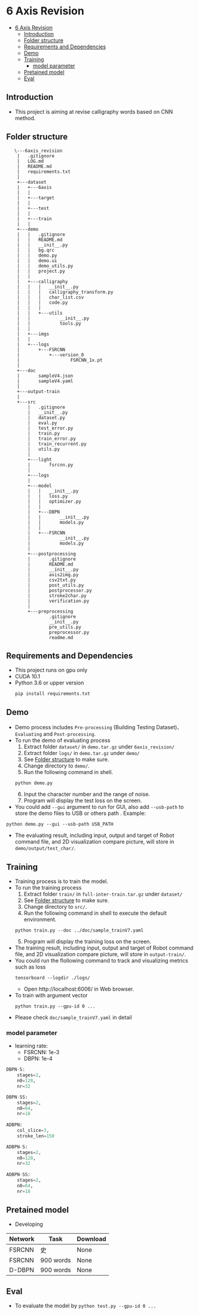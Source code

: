 # 6 Axis Revision 

- [6 Axis Revision](#6-axis-revision)
  - [Introduction](#introduction)
  - [Folder structure](#folder-structure)
  - [Requirements and Dependencies](#requirements-and-dependencies)
  - [Demo](#demo)
  - [Training](#training)
    - [model parameter](#model-parameter)
  - [Pretained model](#pretained-model)
  - [Eval](#eval)

## Introduction

- This project is aiming at revise calligraphy words based on CNN method.

## Folder structure

```
   \---6axis_revision
    |   .gitignore
    |   LOG.md
    |   README.md
    |   requirements.txt
    |
    +---dataset
    |   +---6axis
    |   |
    |   +---target
    |   |
    |   +---test
    |   |
    |   +---train
    |   |
    +---demo
    |   |   .gitignore
    |   |   README.md
    |   |   __init__.py
    |   |   bg.qrc
    |   |   demo.py
    |   |   demo.ui
    |   |   demo_utils.py
    |   |   project.py
    |   |   
    |   +---calligraphy
    |   |   |   __init__.py
    |   |   |   calligraphy_transform.py
    |   |   |   char_list.csv
    |   |   |   code.py
    |   |   |   
    |   |   +---utils
    |   |           __init__.py
    |   |           tools.py
    |   |           
    |   +---imgs
    |   |       
    |   +---logs
    |       +---FSRCNN
    |           +---version_0
    |                   FSRCNN_1x.pt
    |
    +---doc
    |       sampleV4.json
    |       sampleV4.yaml
    |       
    +---output-train
    |
    +---src
        |   .gitignore
        |   __init__.py
        |   dataset.py
        |   eval.py
        |   test_error.py
        |   train.py
        |   train_error.py
        |   train_recurrent.py
        |   utils.py
        |   
        +---light
        |       fsrcnn.py
        |       
        +---logs
        |       
        +---model
        |   |   __init__.py
        |   |   loss.py
        |   |   optimizer.py
        |   |   
        |   +---DBPN
        |   |       __init__.py
        |   |       models.py
        |   |           
        |   +---FSRCNN
        |           __init__.py
        |           models.py
        |           
        +---postprocessing
        |       .gitignore
        |       README.md
        |       __init__.py
        |       axis2img.py
        |       csv2txt.py
        |       post_utils.py
        |       postprocessor.py
        |       stroke2char.py
        |       verification.py
        |       
        +---preprocessing
                .gitignore
                __init__.py
                pre_utils.py
                preprocessor.py
                readme.md
```


## Requirements and Dependencies

- This project runs on gpu only
- CUDA 10.1
- Python 3.6 or upper version
    ```shell
    pip install requirements.txt
    ```

## Demo
- Demo process includes `Pre-processing` (Building Testing Dataset)、`Evaluating` and `Post-processing`.
- To run the demo of evaluating process
    1. Extract folder `dataset/` in `demo.tar.gz` under `6axis_revision/`
    2. Extract folder `logs/` in `demo.tar.gz` under `demo/`
    3. See [Folder structure](#Folder-structure) to make sure.
    4. Change directory to `demo/`.
    5. Run the following command in shell.
    ```shell
    python demo.py
    ```
    6. Input the character number and the range of noise.
    7. Program will display the test loss on the screen.
- You could add `--gui` argument to run for GUI, also add `--usb-path` to store the demo files to USB or others path . Example:
```shell
python demo.py --gui --usb-path USB_PATH
```
- The evaluating result, including input, output and target of Robot command file, and 2D visualization compare picture, will store in `demo/output/test_char/`.

## Training
- Training process is to train the model.
- To run the training process
    1. Extract folder `train/` in `full-inter-train.tar.gz` under `dataset/`
    2. See [Folder structure](#Folder-structure) to make sure.
    3. Change directory to `src/`.
    4. Run the following command in shell to execute the default environment.
    ```shell
    python train.py --doc ../doc/sample_trainV7.yaml
    ```
    5. Program will display the training loss on the screen.
- The training result, including input, output and target of Robot command file, and 2D visualization compare picture, will store in `output-train/`.
- You could run the flollowing command to track and visualizing metrics such as loss
  ```
  tensorboard --logdir ./logs/
  ```
  - Open http://localhost:6006/ in Web browser.
- To train with argument vector
    ```
    python train.py --gpu-id 0 ...
    ```
- Please check `doc/sample_trainV7.yaml` in detail
    
### model parameter

- learning rate:
    - FSRCNN: 1e-3
    - DBPN: 1e-4

```python
DBPN-S:
	stages=2,
	n0=128,
	nr=32

DBPN-SS:
	stages=2,
	n0=64,
	nr=18
	
ADBPN:
	col_slice=3,
	stroke_len=150

ADBPN-S:
	stages=2,
	n0=128,
	nr=32
	
ADBPN-SS:
	stages=2,
	n0=64,
	nr=18
```

## Pretained model

- Developing

| Network | Task      | Download |
| ------- | --------- | -------- |
| FSRCNN  | 史        | None     |
| FSRCNN  | 900 words | None     |
| D-DBPN  | 900 words | None     |

## Eval

- To evaluate the model by
`python test.py --gpu-id 0 ...`
